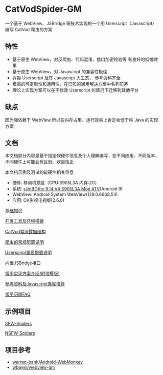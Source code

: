 # CatVodSpider-GM

一个基于 WebView、JSBridge 等技术实现的一个用 Userscript（Javascript） 编写 CatVod 爬虫的方案


## 特性

- 基于原生 WebView，对反爬虫、代码混淆、接口加密校验等 有良好的抵御效果
- 基于原生 WebView，对 Javascript 的兼容性极佳
- 背靠 Userscript 及其 Javascript 大生态， 参考资料齐全
- 极高的可定制性和通用性，在已知的通用解决方案中名列前茅
- 理论上实现方案可以在不修改 Userscript 的情况下迁移到其他平台

## 缺点

因为强依赖于 WebView,所以在内存占用、运行效率上肯定会低于纯 Java 的实现方案

## 文档
本文档部分内容是基于指定软硬件信息及个人理解编写，在不同应用、不同版本、不同硬件上可能会有区别、欢迎指正

本文档示例及测试的软硬件相关信息
- 硬件: 移动机顶盒（CPU:S905L3A 内存:2G）
- 系统:  [slimBOXtv 9.14 V4 S905L3A Mod ATV](https://www.right.com.cn/forum/thread-8372263-1-1.html)(Android 9)
- WebView: Android System WebView(129.0.6668.54)
- 应用: OK影视电视版(2.6.0)

[基础知识](./docs/基础知识.md)

[开发工具及环境搭建](./docs/开发工具及环境搭建.md)

[CatVod常用数据结构](./docs/CatVod常用数据结构.md)

[爬虫的常规配置说明](./docs/爬虫的常规配置说明.md)

[Userscript重要配置说明](./docs/Userscript重要配置说明.md)

[内置JSBridge接口](./docs/内置JSBridge接口.md)

[常用实现方案介绍(附带模版)](./docs/常用实现方案介绍(附带模版).md)

[参考资料及Javascript类库推荐](./docs/参考资料及Javascript类库推荐.md)

[常见问题FAQ](./docs/常见问题FAQ.md)

## 示例项目

[SFW-Spiders](https://github.com/CatVodSpider-GM/SFW-Spiders)

[NSFW-Spiders](https://github.com/CatVodSpider-GM/NSFW-Spiders)

## 项目参考
- [warren-bank/Android-WebMonkey](https://github.com/warren-bank/Android-WebMonkey)
- [wbayer/webview-gm](https://github.com/wbayer/webview-gm)